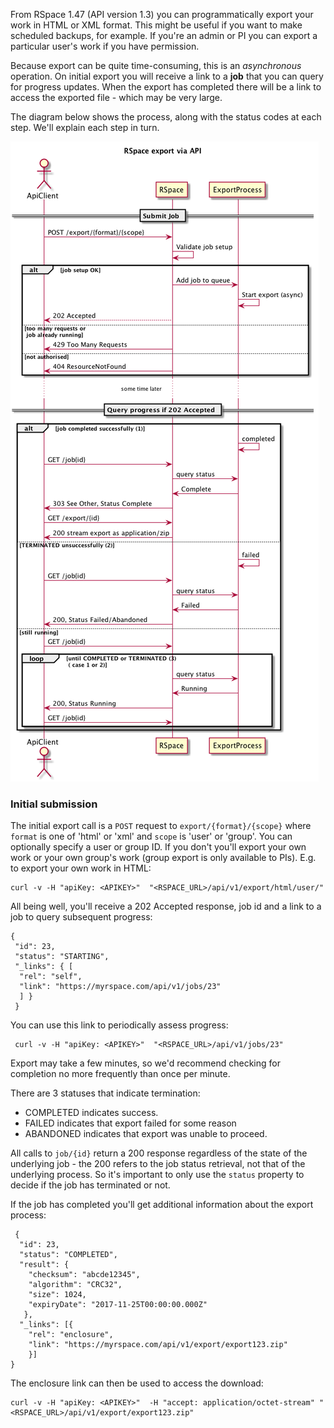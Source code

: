 From RSpace 1.47 (API version 1.3) you can programmatically export your work in HTML or XML format. This 
might be useful if you want to make scheduled backups, for example. If you're an admin or PI you can export
a particular user's work if you have permission.

Because export can be quite time-consuming, this is an _asynchronous_ operation. On initial export you will receive a link to 
a **job** that you can query for progress updates. When the export has completed there will be a link to
access the exported file - which may be very large.

The diagram below shows the process, along with the status codes at each step. We'll explain each step in turn.

![Export sequence](./tutorial-data/export/publicApiExport.png)

### Initial submission

The initial export call is a `POST` request to `export/{format}/{scope}` where `format` is one of 'html' or 'xml'
and `scope` is 'user' or 'group'. You can optionally specify a user or group ID. If you don't you'll
export your own work or your own group's work (group export is only available to  PIs). E.g. to export
your own work in HTML:

    curl -v -H "apiKey: <APIKEY>"  "<RSPACE_URL>/api/v1/export/html/user/"
    
 All being well, you'll receive a 202 Accepted response, job id and a link to a job to query subsequent progress:
 
 
    {
     "id": 23,
     "status": "STARTING",
     "_links": { [
      "rel": "self",
      "link": "https://myrspace.com/api/v1/jobs/23"
      ] }
     }
     
 You can use this link to periodically assess progress:
 
     curl -v -H "apiKey: <APIKEY>"  "<RSPACE_URL>/api/v1/jobs/23"
 
Export may take a  few minutes, so we'd recommend checking for completion  no more frequently than once 
per minute.

There are 3 statuses that indicate termination:

* COMPLETED indicates success.
* FAILED indicates that export failed for some reason
* ABANDONED indicates that export was unable to proceed.

All calls to `job/{id}` return a 200 response regardless of the state of the underlying job - the 200 refers
 to the job status retrieval, not that of the underlying process. So it's important to only use the `status` property
  to decide if the job has terminated or not.
  
If the job has completed you'll get additional information about the export process:

     {
      "id": 23,
      "status": "COMPLETED",
      "result": {
        "checksum": "abcde12345",
        "algorithm": "CRC32",
        "size": 1024,
        "expiryDate": "2017-11-25T00:00:00.000Z"
       },
      "_links": [{
        "rel": "enclosure",
        "link": "https://myrspace.com/api/v1/export/export123.zip"
        }]
    }
    
 The enclosure link can then be used to access the download:

    curl -v -H "apiKey: <APIKEY>"  -H "accept: application/octet-stream" "<RSPACE_URL>/api/v1/export/export123.zip"